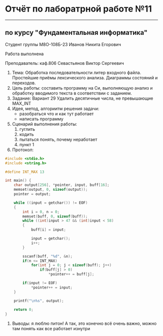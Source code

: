 # Отчёт по лаборатрной работе №11

---

## по курсу "Фундаментальная информатика"


Студент группы М8О-108Б-23 Иванов Никита Егорович

Работа выполнена

Преподаватель: каф.806 Севастьянов Виктор Сергеевич

1. Тема: Обработка последовательности литер входного файла. Простейшие приёмы лексического анализа. Диаграммы состояний и переходов.
2. Цель работы: составить программу на Си, выполняющую анализ и обработку вводимого текста в соответствии с заданием.
3. Задание: Вариант 29
   Удалить десятичные числа, не превышающие MAX_INT
4. Идея, метод, алгориитм решения задачи:
   - разобраться что и как тут работает
   - написать программу
5. Сценарий выполнения работы:
    1. гуглить
    2. кодить
    3. пытаться понять, почему неработает
    4. пункт 1
6. Протокол:
```c
#include <stdio.h>
#include <string.h> 

#define INT_MAX 13

int main() {
    char output[256], *pointer, input, buff[16];
    memset(output, 0, sizeof(output));
    pointer = output;

    while ((input = getchar()) != EOF)
    {
        int i = 0, n = 0;
        memset(buff, 0, sizeof(buff));
        while ((int)input > 47 && (int)input < 58)
        {
            buff[i] = input;

            input = getchar();
            i++;
        }

        sscanf(buff, "%d", &n);
        if(n <= INT_MAX)
            for(int j = 0; j < sizeof(buff); j++)
                if(buff[j] > 0)
                    *pointer++ = buff[j];

        if(input != EOF)
            *pointer++ = input;
    }

    printf("\n%s", output);
    
    return 0;
}
```
1. Выводы: я люблю питон! А так, это конечно всё очень важно, можно там понять как все работает изнутри